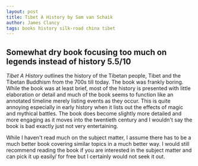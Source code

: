 ```yaml
---
layout: post
title: Tibet A History by Sam van Schaik 
author: James Clancy
tags: books history silk-road china tibet
---
```


## Somewhat dry book focusing too much on legends instead of history 5.5/10

_Tibet A History_ outlines the history of the Tibetan people, Tibet and the Tibetan Buddhism from the 700s till today. The book was frankly boring. While the book was at least brief, most of the history is presented with little elaboration or detail and much of the book seems to function like an annotated timeline merely listing events as they occur. This is quite annoying especially in early history when it lists out the effects of magic and mythical battles. The book does become slightly more detailed and more engaging as it moves into the twentieth century and I wouldn't say the book is bad exactly just not very entertaining. 

While I haven't read much on the subject matter, I assume there has to be a much better book covering similar topics in a much better way. I would still recommend reading the book if you are interested in the subject matter and can pick it up easily/ for free but I certainly would not seek it out.